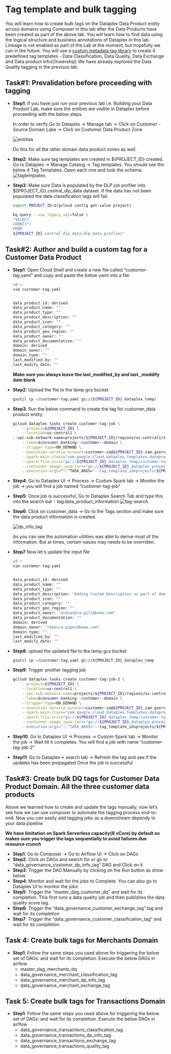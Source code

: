 #  Tag template and bulk tagging
You will learn how to create bulk tags on the Dataplex Data Product entity across domains using Composer in this lab after the Data Products have been created as part of the above lab. You will learn how to find data using the logical structure and business annotations of Dataplex in this lab. Lineage is not enabled as part of the Lab at the moment, but hopefully we can in the future. You will use a [custom metadata tag library](https://github.com/mansim07/datamesh-templates/tree/main/metadata-tagmanager) to create 4 predefined tag templates - Data Classification, Data Quality, Data Exchange and Data product info(Onwership)
We have already explored the Data Quality tagging in the previous lab. 



## Task#1: Prevalidation before proceeding with tagging 

- **Step1**: If you have just run your previous lab i.e. Building your Data Product Lab, make sure the entities are visible in Dataplex before proceeding with the below steps.

    In order to verify Go to Dataplex  → Manage tab → Click on Customer - Source Domain Lake → Click on Customer Data Product Zone

    ![entities](/lab6/resources/imgs/entities_screnshot.png)

    Do this for all the other domain data product zones as well. 

- **Step2**: Make sure tag templates are created in ${PROJECT_ID}  created. Go to Dataplex → Manage Catalog → Tag templates. You should see the below 4 Tag Templates. Open each one and look the schema: 
     ![tagtemplates](/lab6/resources/imgs/tag_templates.png)

- **Step3**: Make sure Data is populated by the DLP job profiler into ${PROJECT_ID}.central_dlp_data dataset. If the data has not been populated the data classification tags will fail. 
    ```bash 
    export PROJECT_ID=$(gcloud config get-value project)

    bq query --use_legacy_sql=false \
    "SELECT
    COUNT(*)
    FROM
    ${PROJECT_ID}.central_dlp_data.dlp_data_profiles"
    ```


## Task#2: Author and build a custom tag for a Customer Data Product 

- **Step1**: Open Cloud Shell and create a new file called “customer-tag.yaml” and copy and paste the below yaml into a file.

    ```bash 
    cd ~
    vim customer-tag.yaml


    data_product_id: derived
    data_product_name: ""
    data_product_type: ""
    data_product_description: ""
    data_product_icon: ""
    data_product_category: ""
    data_product_geo_region: ""
    data_product_owner: ""
    data_product_documentation: ""
    domain: derived
    domain_owner: ""
    domain_type: ""
    last_modified_by: ""
    last_modify_date: ""
    ```

    **Make sure you always leave the last_modified_by and last _moddify date blank**

- **Step2**: Upload the file to the temp gcs bucket

    ```bash 
    gsutil cp ~/customer-tag.yaml gs://${PROJECT_ID}_dataplex_temp/
    ```

-  **Step3**: Run the below command to create the tag for customer_data product entity 

    ```bash 
    gcloud dataplex tasks create customer-tag-job \
        --project=${PROJECT_ID} \
        --location=us-central1 \
    --vpc-sub-network-name=projects/${PROJECT_ID}/regions/us-central1/subnetworks/default \
        --lake=$consumer-banking--customer--domain \
        --trigger-type=ON_DEMAND \
        --execution-service-account=customer-sa@${PROJECT_ID}.iam.gserviceaccount.com \
        --spark-main-class="com.google.cloud.dataplex.templates.dataproductinformation.DataProductInfo" \
        --spark-file-uris="gs://${PROJECT_ID}_dataplex_temp/customer-tag.yaml" \
        --container-image-java-jars="gs://${PROJECT_ID}_dataplex_process/common/tagmanager-1.0-SNAPSHOT.jar" \
        --execution-args=^::^TASK_ARGS="--tag_template_id=projects/${PROJECT_ID}/locations/us-central1/tagTemplates/data_product_information, --project_id=${PROJECT_ID},--location=us-central1,--lake_id=$consumer-banking--customer--domain,--zone_id=customer-data-product-zone,--entity_id=customer_data,--input_file=customer-tag.yaml"

    ```

- **Step4**: Go to Dataplex UI → Process → Custom Spark tab → Monitor the job → you will find a job named “customer-tag-job”

- **Step5**: Once job is successful, Go to Dataplex Search Tab and type this into the search bar - tag:data_product_information
    ![tag-search](/lab6/resources/imgs/tag-search.png)
- **Step6**: Click on customer_data -> Go to the Tags section and make sure the data product information is created.

    ![dp_info_tag](/lab6/resources/imgs/dp_info_tag.png)

    As you can see the automation utilities was able to derive most of the information. But at times, certain values may needs to be overriden. 

- **Step7** Now let's update the input file 

    ```bash 
    cd ~
    vim customer-tag.yaml


    data_product_id: derived
    data_product_name: ""
    data_product_type: ""
    data_product_description: "Adding Custom Description as part of demo"
    data_product_icon: ""
    data_product_category: ""
    data_product_geo_region: ""
    data_product_owner: "alexandra.gill@boma.com"
    data_product_documentation: ""
    domain: derived
    domain_owner: "rebecca.piper@boma.com"
    domain_type: ""
    last_modified_by: ""
    last_modify_date: ""
    ```

- **Step8**: upload the updated file to the temp gcs bucket 

    ```
    gsutil cp ~/customer-tag.yaml gs://${PROJECT_ID}_dataplex_temp
    ```

- **Step9**: Trigger another tagging job 

    ```bash 
    gcloud dataplex tasks create customer-tag-job-2 \
        --project=${PROJECT_ID} \
        --location=us-central1 \
        --vpc-sub-network-name=projects/${PROJECT_ID}/regions/us-central1/subnetworks/default \
        --lake=$consumer-banking--customer--domain \
        --trigger-type=ON_DEMAND \
        --execution-service-account=customer-sa@${PROJECT_ID}.iam.gserviceaccount.com \
        --spark-main-class="com.google.cloud.dataplex.templates.dataproductinformation.DataProductInfo" \
        --spark-file-uris="gs://${PROJECT_ID}_dataplex_temp/customer-tag.yaml" \
        --container-image-java-jars="gs://${PROJECT_ID}_dataplex_process/common/tagmanager-1.0-SNAPSHOT.jar"" \
        --execution-args=^::^TASK_ARGS="--tag_template_id=projects/${PROJECT_ID}/locations/us-central1/tagTemplates/data_product_information, --project_id=${PROJECT_ID},--location=us-central1,--lake_id=$consumer-banking--customer--domain,--zone_id=customer-data-product-zone,--entity_id=customer_data,--input_file=customer-tag.yaml"
    ```

- **Step10**:  Go to Dataplex UI → Process → Custom Spark tab → Monitor the job -> Wait till it completes. You will find a job with name “customer-tag-job-2” 

- **Step11**:  Go to Dataplex-> search tab -> Refresh the tag and see if the updates has been propagated Once the job is successful 


## Task#3: Create bulk DQ tags for Customer Data Product Domain. All the three customer data products
Above we learned how to create and update the tags manually, now let’s see how we can use composer to automate the tagging process end-to-end. Now you can easily add tagging jobs as a downstream dependy to your data pipeline 

**We have limitation on Spark Serverless capacity(8 vCore)  by default so makes sure you trigger the tags sequentially to avoid failures due  resource crunch**

- **Step1**: Go to Composer → Go to Airflow UI → Click on DAGs 
- **Step2**: Click on DAGs and search for or go to  “data_governance_customer_dp_info_tag” DAG and Click on it 
- **Step3**: Trigger the DAG Manually by clicking on the Run button as show below
- **Step4**: Monitor and wait for the jobs to Complete. You can also go to Dataplex UI to monitor the jobs 
- **Step5**: Trigger the “master_dag_customer_dq”  and wait for its completion. This first runs a data quality job and then publishes the data quality score tag. 
- **Step6**: Trigger the “data_governance_customer_exchange_tag” tag and wait for its completion 
- **Step7**: Trigger the  “data_governance_customer_classification_tag” and wait for its completion 	


## Task 4: Create bulk tags for Merchants Domain

- **Step1**: Follow the same steps you used above for triggering the below set of DAGs: and wait for its completion. Execute the below DAGs in airflow 
    - master_dag_merchants_dq
    - data_governance_merchant_classification_tag
    - data_governance_merchant_dp_info_tag
    - data_governance_merchant_exchange_tag


## Task 5: Create bulk tags for Transactions Domain

- **Step1**: Follow the same steps you used above for triggering the below set of DAGs: and wait for its completion. Execute the below DAGs in airflow
    - data_governance_transactions_classification_tag
    - data_governance_transactions_dp_info_tag
    - data_governance_transactions_exchange_tag
    - data_governance_transactions_quality_tag


 
 


